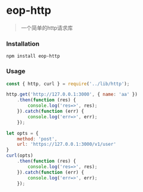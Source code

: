 # eop-http
> 一个简单的http请求库

### Installation
```
npm install eop-http
```

### Usage
``` javascript
const { http, curl } = require('../lib/http');

http.get('http://127.0.0.1:3000', { name: 'aa' })
	.then(function (res) {
		console.log('res=>', res);
	}).catch(function (err) {
		console.log('err=>', err);
	});

let opts = {
	method: 'post',
	url: 'https://127.0.0.1:3000/v1/user'
}
curl(opts)
	.then(function (res) {
		console.log('res=>', res);
	}).catch(function (err) {
		console.log('err=>', err);
	});
``` 